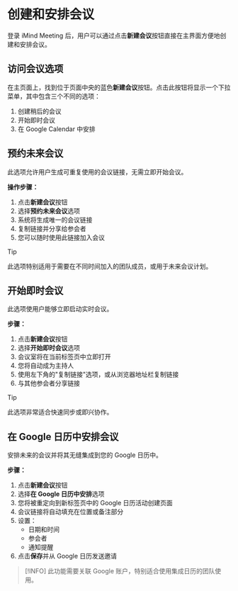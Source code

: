 # 创建和安排会议

登录 iMind Meeting 后，用户可以通过点击**新建会议**按钮直接在主界面方便地创建和安排会议。

## 访问会议选项

在主页面上，找到位于页面中央的蓝色**新建会议**按钮。点击此按钮将显示一个下拉菜单，其中包含三个不同的选项：

1. 创建稍后的会议
2. 开始即时会议
3. 在 Google Calendar 中安排

## 预约未来会议

此选项允许用户生成可重复使用的会议链接，无需立即开始会议。

**操作步骤：**

1. 点击**新建会议**按钮
2. 选择**预约未来会议**选项
3. 系统将生成唯一的会议链接
4. 复制链接并分享给参会者
5. 您可以随时使用此链接加入会议

> [!TIP]
> 此选项特别适用于需要在不同时间加入的团队成员，或用于未来会议计划。

## 开始即时会议

此选项使用户能够立即启动实时会议。

**步骤：**

1. 点击**新建会议**按钮
2. 选择**开始即时会议**选项
3. 会议室将在当前标签页中立即打开
4. 您将自动成为主持人
5. 使用左下角的"复制链接"选项，或从浏览器地址栏复制链接
6. 与其他参会者分享链接

> [!TIP]
> 此选项非常适合快速同步或即兴协作。

## 在 Google 日历中安排会议

安排未来的会议并将其无缝集成到您的 Google 日历中。

**步骤：**

1. 点击**新建会议**按钮
2. 选择**在 Google 日历中安排**选项
3. 您将被重定向到新标签页中的 Google 日历活动创建页面
4. 会议链接将自动填充在位置或备注部分
5. 设置：
   - 日期和时间
   - 参会者
   - 通知提醒
6. 点击**保存**并从 Google 日历发送邀请

> [!INFO]
> 此功能需要关联 Google 账户，特别适合使用集成日历的团队使用。

